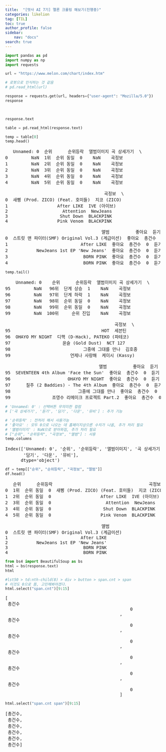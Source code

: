 ```yaml
---
title:  "[멋사 AI 7기] 멜론 크롤링 해보기(진행중)"
categories: likelion
tag: [TIL]
toc: true
author_profile: false
sidebar:
    nav: "docs"
search: true
---
```


<head>
  <style>
    table.dataframe {
      white-space: normal;
      width: 100%;
      height: 240px;
      display: block;
      overflow: auto;
      font-family: Arial, sans-serif;
      font-size: 0.9rem;
      line-height: 20px;
      text-align: center;
      border: 0px !important;
    }

    table.dataframe th {
      text-align: center;
      font-weight: bold;
      padding: 8px;
    }

    table.dataframe td {
      text-align: center;
      padding: 8px;
    }

    table.dataframe tr:hover {
      background: #b8d1f3; 
    }

    .output_prompt {
      overflow: auto;
      font-size: 0.9rem;
      line-height: 1.45;
      border-radius: 0.3rem;
      -webkit-overflow-scrolling: touch;
      padding: 0.8rem;
      margin-top: 0;
      margin-bottom: 15px;
      font: 1rem Consolas, "Liberation Mono", Menlo, Courier, monospace;
      color: $code-text-color;
      border: solid 1px $border-color;
      border-radius: 0.3rem;
      word-break: normal;
      white-space: pre;
    }

  .dataframe tbody tr th:only-of-type {
      vertical-align: middle;
  }

  .dataframe tbody tr th {
      vertical-align: top;
  }

  .dataframe thead th {
      text-align: center !important;
      padding: 8px;
  }

  .page__content p {
      margin: 0 0 0px !important;
  }

  .page__content p > strong {
    font-size: 0.8rem !important;
  }

  </style>
</head>



```python
import pandas as pd
import numpy as np
import requests
```


```python
url = "https://www.melon.com/chart/index.htm"
```


```python
# 로봇으로 인식하는 것 같음
# pd.read_html(url)
```


```python
response = requests.get(url, headers={"user-agent": "Mozilla/5.0"})
response
```

<pre>
<Response [200]>
</pre>

```python
response.text
```

```python
table = pd.read_html(response.text)
```

```python
temp = table[0]
temp.head()
```

<pre>
   Unnamed: 0  순위      순위등락  앨범이미지 곡 상세가기  \
0         NaN  1위  순위 동일  0    NaN    곡정보   
1         NaN  2위  순위 동일  0    NaN    곡정보   
2         NaN  3위  순위 동일  0    NaN    곡정보   
3         NaN  4위  순위 동일  0    NaN    곡정보   
4         NaN  5위  순위 동일  0    NaN    곡정보   

                                      곡정보  \
0  새삥 (Prod. ZICO) (Feat. 호미들)  지코 (ZICO)   
1                   After LIKE  IVE (아이브)   
2                     Attention  NewJeans   
3                    Shut Down  BLACKPINK   
4                   Pink Venom  BLACKPINK   

                                     앨범          좋아요  듣기  담기    다운     뮤비  
0  스트릿 맨 파이터(SMF) Original Vol.3 (계급미션)  좋아요  총건수  0  듣기  담기  다운로드  뮤직비디오  
1                            After LIKE  좋아요  총건수  0  듣기  담기  다운로드  뮤직비디오  
2           NewJeans 1st EP 'New Jeans'  좋아요  총건수  0  듣기  담기  다운로드  뮤직비디오  
3                             BORN PINK  좋아요  총건수  0  듣기  담기  다운로드  뮤직비디오  
4                             BORN PINK  좋아요  총건수  0  듣기  담기  다운로드  뮤직비디오  
</pre>

```python
temp.tail()
```

<pre>
    Unnamed: 0    순위      순위등락  앨범이미지 곡 상세가기  \
95         NaN   96위  단계 상승  1    NaN    곡정보   
96         NaN   97위  단계 하락  1    NaN    곡정보   
97         NaN   98위  순위 동일  0    NaN    곡정보   
98         NaN   99위  순위 동일  0    NaN    곡정보   
99         NaN  100위     순위 진입    NaN    곡정보   

                                          곡정보  \
95                                   HOT  세븐틴   
96  OHAYO MY NIGHT  디핵 (D-Hack), PATEKO (파테코)   
97                    윤슬 (Gold Dust)  NCT 127   
98                            그중에 그대를 만나  김호중   
99                       언제나 사랑해  케이시 (Kassy)   

                                    앨범          좋아요  듣기  담기    다운     뮤비  
95  SEVENTEEN 4th Album 'Face the Sun'  좋아요  총건수  0  듣기  담기  다운로드  뮤직비디오  
96                      OHAYO MY NIGHT  좋아요  총건수  0  듣기  담기  다운로드  뮤직비디오  
97      질주 (2 Baddies) - The 4th Album  좋아요  총건수  0  듣기  담기  다운로드  뮤직비디오  
98                          그중에 그대를 만나  좋아요  총건수  0  듣기  담기  다운로드  뮤직비디오  
99                조영수 리메이크 프로젝트 Part.2  좋아요  총건수  0  듣기  담기  다운로드  뮤직비디오  
</pre>

```python
# 'Unnamed: 0' : 선택버튼 무의미한 컬럼 
# ['곡 상세가기', '듣기', '담기', '다운', '뮤비'] : 추가 기능

# '순위등락' : 전처리 해서 사용가능
# '좋아요' : 모두 0으로 나오는 데 홈페이지상으론 수치가 나옴, 추가 처리 필요
# '앨범이미지' : NaN으로 받아와짐, 추가 처리 필요
# ["순위", "순위등락", "곡정보", "앨범"] : 사용
temp.columns
```

<pre>
Index(['Unnamed: 0', '순위', '순위등락', '앨범이미지', '곡 상세가기', '곡정보', '앨범', '좋아요', '듣기',
       '담기', '다운', '뮤비'],
      dtype='object')
</pre>

```python
df = temp[["순위", "순위등락", "곡정보", "앨범"]]
df.head()
```

<pre>
   순위      순위등락                                     곡정보  \
0  1위  순위 동일  0  새삥 (Prod. ZICO) (Feat. 호미들)  지코 (ZICO)   
1  2위  순위 동일  0                   After LIKE  IVE (아이브)   
2  3위  순위 동일  0                     Attention  NewJeans   
3  4위  순위 동일  0                    Shut Down  BLACKPINK   
4  5위  순위 동일  0                   Pink Venom  BLACKPINK   

                                     앨범  
0  스트릿 맨 파이터(SMF) Original Vol.3 (계급미션)  
1                            After LIKE  
2           NewJeans 1st EP 'New Jeans'  
3                             BORN PINK  
4                             BORN PINK  
</pre>

```python
from bs4 import BeautifulSoup as bs
html = bs(response.text)
html
```

```python
#lst50 > td:nth-child(8) > div > button > span.cnt > span
# 이것도 0으로 뜸, 고민해봐야겠다.
html.select("span.cnt")[9:15]
```

<pre>
[<span class="cnt">
 <span class="none">총건수</span>
 												0
 											</span>, <span class="cnt">
 <span class="none">총건수</span>
 												0
 											</span>, <span class="cnt">
 <span class="none">총건수</span>
 												0
 											</span>, <span class="cnt">
 <span class="none">총건수</span>
 												0
 											</span>, <span class="cnt">
 <span class="none">총건수</span>
 												0
 											</span>, <span class="cnt">
 <span class="none">총건수</span>
 												0
 											</span>]
</pre>

```python
html.select("span.cnt span")[9:15]
```

<pre>
[<span class="none">총건수</span>,
 <span class="none">총건수</span>,
 <span class="none">총건수</span>,
 <span class="none">총건수</span>,
 <span class="none">총건수</span>,
 <span class="none">총건수</span>]
</pre>